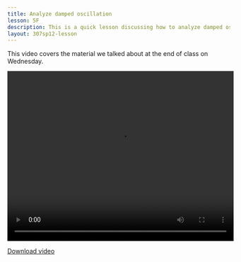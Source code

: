 ```yaml
---
title: Analyze damped oscillation
lesson: 5F
description: This is a quick lesson discussing how to analyze damped oscillations. Section 3.7.
layout: 307sp12-lesson
---
```


This video covers the material we talked about at the end of class on Wednesday.

<video id="video_1" class="video-js vjs-default-skin" controls
  preload="auto" width="512" height="384"
  data-setup="{}" >
  <source src="http://stream.uw.edu/grigg/ode/oscillation.mp4" type='video/mp4'>
</video>

[Download video](http://stream.uw.edu/grigg/ode/oscillation.mp4)
